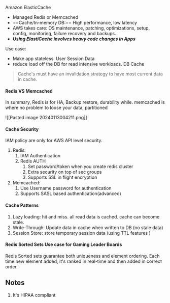 Amazon ElasticCache
- Managed Redis or Memcached
- ==Cache/In-memory DB:== High performance, low latency
- AWS takes care: OS maintenance, patching, optimizations, setup, config, monitoring, failure recovery and backups.
- ***Using ElastiCache involves heavy code changes in Apps***

Use case:
- Make app stateless. User Session Data
- reduce load off the DB for read intensive workloads. DB Cache

> Cache's must have an invalidation strategy to have most current data in cache.

#### Redis VS Memcached

In summary, Redis is for HA, Backup restore, durability while. 
memcached is where no problem to loose your data, partitioned

![[Pasted image 20240113004211.png]]

#### Cache Security
IAM policy are only for AWS API level security.
1. Redis:
	1. IAM Authentication
	2. Redis AUTH
		1. Set password/token when you create redis cluster
		2. Extra security on top of sec groups 
		3. Supports SSL in flight encryption
2. Memcached:
	1.  Use Username password for authentication
	2. Supports SASL based authentication(advanced)

#### Cache Patterns
1. Lazy loading: hit and miss. all read data is cached. cache can become stale.
2. Write-Through: Update data in cache when written to DB (no stale data)
3. Session Store: store temporary session data (using TTL features )

#### Redis Sorted Sets Use case for Gaming Leader Boards
Redis Sorted sets guarantee both uniqueness and element ordering. 
Each time new element added, it's ranked in real-time and then added in correct order.

## Notes
1.  It's HIPAA compliant